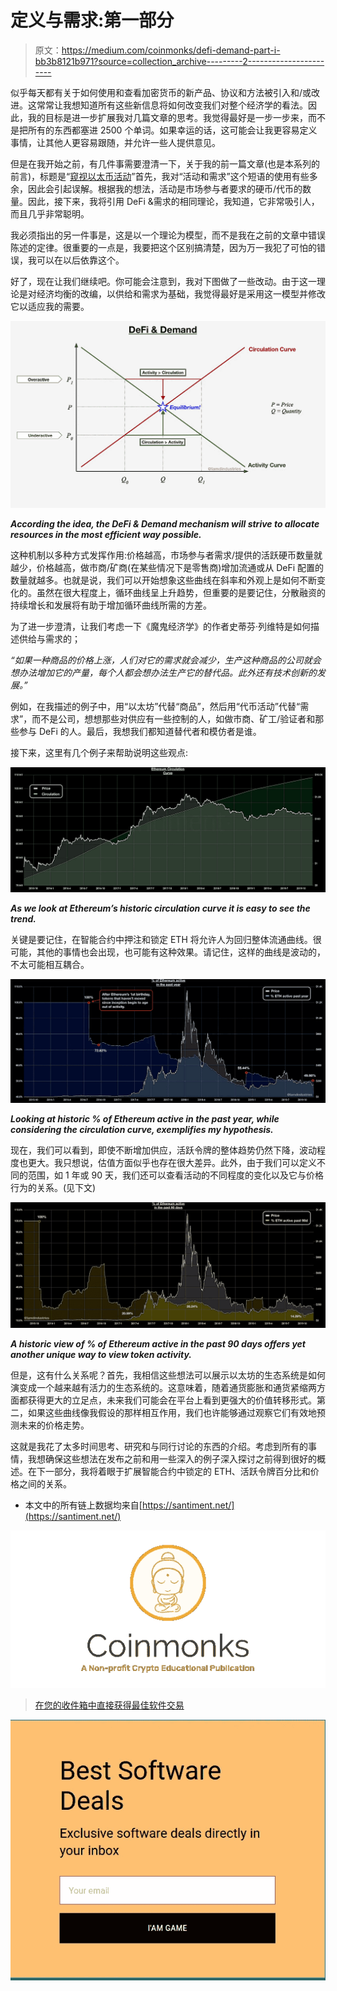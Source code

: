 # 定义与需求:第一部分

> 原文：<https://medium.com/coinmonks/defi-demand-part-i-bb3b8121b971?source=collection_archive---------2----------------------->

似乎每天都有关于如何使用和查看加密货币的新产品、协议和方法被引入和/或改进。这常常让我想知道所有这些新信息将如何改变我们对整个经济学的看法。因此，我的目标是进一步扩展我对几篇文章的思考。我觉得最好是一步一步来，而不是把所有的东西都塞进 2500 个单词。如果幸运的话，这可能会让我更容易定义事情，让其他人更容易跟随，并允许一些人提供意见。

但是在我开始之前，有几件事需要澄清一下，关于我的前一篇文章(也是本系列的前言)，标题是“[窥视以太币活动](https://insights.santiment.net/read/a-peek-into-ethereum-token-activity-662)”首先，我对“活动和需求”这个短语的使用有些多余，因此会引起误解。根据我的想法，活动是市场参与者要求的硬币/代币的数量。因此，接下来，我将引用 DeFi &需求的相同理论，我知道，它非常吸引人，而且几乎非常聪明。

我必须指出的另一件事是，这是以一个理论为模型，而不是我在之前的文章中错误陈述的定律。很重要的一点是，我要把这个区别搞清楚，因为万一我犯了可怕的错误，我可以在以后依靠这个。

好了，现在让我们继续吧。你可能会注意到，我对下图做了一些改动。由于这一理论是对经济均衡的改编，以供给和需求为基础，我觉得最好是采用这一模型并修改它以适应我的需要。

![](img/acbd72ff00707f7c903c2ebf3e352332.png)

***According the idea, the DeFi & Demand mechanism will strive to allocate resources in the most efficient way possible.***

这种机制以多种方式发挥作用:价格越高，市场参与者需求/提供的活跃硬币数量就越少，价格越高，做市商/矿商(在某些情况下是零售商)增加流通或从 DeFi 配置的数量就越多。也就是说，我们可以开始想象这些曲线在斜率和外观上是如何不断变化的。虽然在很大程度上，循环曲线呈上升趋势，但重要的是要记住，分散融资的持续增长和发展将有助于增加循环曲线所需的方差。

为了进一步澄清，让我们考虑一下《魔鬼经济学》的作者史蒂芬·列维特是如何描述供给与需求的；

*“如果一种商品的价格上涨，人们对它的需求就会减少，生产这种商品的公司就会想办法增加它的产量，每个人都会想办法生产它的替代品。此外还有技术创新的发展。”*

例如，在我描述的例子中，用“以太坊”代替“商品”，然后用“代币活动”代替“需求”，而不是公司，想想那些对供应有一些控制的人，如做市商、矿工/验证者和那些参与 DeFi 的人。最后，我想我们都知道替代者和模仿者是谁。

接下来，这里有几个例子来帮助说明这些观点:

![](img/a1322d9c8d1a33559aeb26c4f1cb3ab8.png)

***As we look at Ethereum’s historic circulation curve it is easy to see the trend.***

关键是要记住，在智能合约中押注和锁定 ETH 将允许人为回归整体流通曲线。很可能，其他的事情也会出现，也可能有这种效果。请记住，这样的曲线是波动的，不太可能相互耦合。

![](img/f0b8e0454a9511575c6524e8dd37934b.png)

***Looking at historic % of Ethereum active in the past year, while considering the circulation curve, exemplifies my hypothesis.***

现在，我们可以看到，即使不断增加供应，活跃令牌的整体趋势仍然下降，波动程度也更大。我只想说，估值方面似乎也存在很大差异。此外，由于我们可以定义不同的范围，如 1 年或 90 天，我们还可以查看活动的不同程度的变化以及它与价格行为的关系。(见下文)

![](img/d46c459eedfc8dcc3ae4e835b537a777.png)

***A historic view of % of Ethereum active in the past 90 days offers yet another unique way to view token activity.***

但是，这有什么关系呢？首先，我相信这些想法可以展示以太坊的生态系统是如何演变成一个越来越有活力的生态系统的。这意味着，随着通货膨胀和通货紧缩两方面都获得更大的立足点，未来我们可能会在平台上看到更强大的价值转移形式。第二，如果这些曲线像我假设的那样相互作用，我们也许能够通过观察它们有效地预测未来的价格走势。

这就是我花了太多时间思考、研究和与同行讨论的东西的介绍。考虑到所有的事情，我想确保这些想法在发布之前和用一些深入的例子深入探讨之前得到很好的概述。在下一部分，我将着眼于扩展智能合约中锁定的 ETH、活跃令牌百分比和价格之间的关系。

*   本文中的所有链上数据均来自[https://santiment.net/](https://santiment.net/)

[![](img/0ac758d7122ac1c2860cc155daf2c5d8.png)](https://coincodecap.com)

> [在您的收件箱中直接获得最佳软件交易](https://coincodecap.com/?utm_source=coinmonks)

[![](img/7c0b3dfdcbfea594cc0ae7d4f9bf6fcb.png)](https://coincodecap.com/?utm_source=coinmonks)